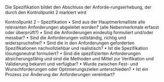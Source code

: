 Die Spezifikation bildet den Abschluss der Anforde-rungserhebung, der durch den Kontrollpunkt 2 markiert wird

Kontrollpunkt 2 – Spezifikation
• Sind aus der Hauptmerkmalliste alle relevanten Anforderungen abgeleitet worden? (alle Nebenmerkmale erfasst oder überprüft?)
• Sind die Anforderungen eindeutig formuliert und/oder messbar?
• Sind die Anforderungen vollständig, richtig und widerspruchsfrei?
• Sind die in den Anforderungen geforderten Spezifikationen nachvollziehbar und realistisch?
• Ist die Spezifikation lösungsneutral formuliert?
• Sind die spezifizierten Anforderungen absicherungsfähig und sind die Methoden und Mittel zur Verifikation und Validierung bekannt und verfügbar?
• Wurde zwischen Fest- und Wunschforderungen oder Optimierungszielen unterschieden?
• Ist ein Prozess zur Änderung der Anforderungen vereinbart?